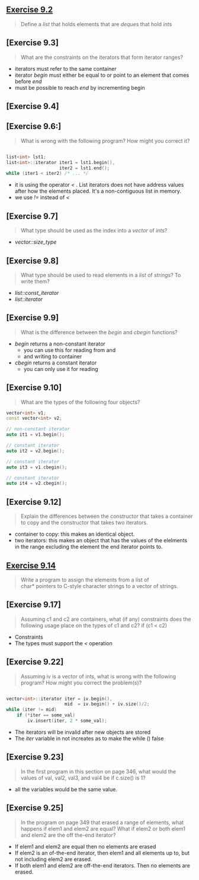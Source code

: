## [Exercise 9.2](ex9_2/main.cpp)
> Define a *list* that holds elements that are *deque*s that hold *int*s

## [Exercise 9.3]
> What are the constraints on the iterators that form
> iterator ranges?

- iterators must refer to the same container
- iterator *begin* must either be equal to or point to an element that comes before *end*
-  must be possible to reach *end* by incrementing begin


## [Exercise 9.4]



## [Exercise 9.6:]
> What is wrong with the following program?
> How might you correct it?


```cpp

list<int> lst1;
list<int>::iterator iter1 = lst1.begin(),
                    iter2 = lst1.end();
while (iter1 < iter2) /* ... */

```

- it is using the operator *<* . List iterators does not have address values after how the elements placed. It's a non-contiguous list in memory.
- we use *!=* instead of *<*


## [Exercise 9.7]
> What type should be used as the index into a *vector* of *int*s?

- *vector<int>::size_type*


## [Exercise 9.8]
> What type should be used to read elements in a
> *list* of *string*s?
> To write them?


- *list<string>::const_iterator*
- *list<string>::iterator*


## [Exercise 9.9]
> What is the difference between the *begin* and
> *cbegin* functions?


- *begin* returns a non-constant iterator
	- you can use this for reading from and
	- and writing to container
- *cbegin* returns a constant iterator
	- you can only use it for reading

## [Exercise 9.10]
> What are the types of the following four objects?

```cpp
vector<int> v1;
const vector<int> v2;

// non-constant iterator
auto it1 = v1.begin();

// constant iterator 
auto it2 = v2.begin();

// constant iterator
auto it3 = v1.cbegin(); 

// constant iterator
auto it4 = v2.cbegin();
```



## [Exercise 9.12]
> Explain the differences between the constructor that 
> takes a container to copy and the constructor that 
> takes two iterators.

- container to copy: this makes an identical object.
- two iterators: this makes an object that has the values of the elelments in the range excluding the element the end iterator points to.




## [Exercise 9.14](ex9_14/main.cpp)
> Write a program to assign the elements from a list of  
> char* pointers to C-style character strings to a 
> vector of strings.






## [Exercise 9.17]
> Assuming c1 and c2 are containers,
> what (if any) constraints does the following usage 
> place on the types of c1 and c2? if (c1 < c2)

- Constraints
 - The types must support the *<* operation



## [Exercise 9.22]
> Assuming iv is a vector of ints, what is wrong with 
> the following program? 
> How might you correct the problem(s)?

```cpp

vector<int>::iterator iter = iv.begin(),
                      mid  = iv.begin() + iv.size()/2;
while (iter != mid)
    if (*iter == some_val)
        iv.insert(iter, 2 * some_val);

```
- The iterators will be invalid after new objects are stored
- The *iter* variable in not increates as to make the while () false



## [Exercise 9.23]
> In the first program in this section on page 346,
> what would the values of val, val2, val3,
> and val4 be if c.size() is 1?

- all the variables would be the same value.


## [Exercise 9.25]
> In the program on page 349 that erased a range of 
> elements, what happens if elem1 and elem2 are 
> equal?
> What if elem2 or both elem1 and elem2 are the off
> the-end iterator?


- If elem1 and elem2 are equal then no elements are erased
- If elem2 is an of-the-end iterator, then elem1 and all elements up to, but not including elem2 are erased.
- If both elem1 and elem2 are off-the-end iterators. Then no elements are erased.


















